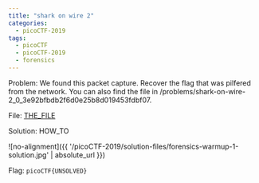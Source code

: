 ```yaml
---
title: "shark on wire 2"
categories:
  - picoCTF-2019
tags:
  - picoCTF
  - picoCTF-2019
  - forensics
---
```


Problem: We found this packet capture. Recover the flag that was pilfered from the network. You can also find the file in /problems/shark-on-wire-2_0_3e92bfbdb2f6d0e25b8d019453fdbf07.

File: [THE_FILE](https://github.com/Yorzaren/ctf/raw/master/picoCTF-2019/problem-files/shark-on-wire-2.pcap "Download file")

Solution: HOW_TO

![no-alignment]({{ '/picoCTF-2019/solution-files/forensics-warmup-1-solution.jpg' | absolute_url }})


Flag: ```picoCTF{UNSOLVED}```